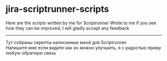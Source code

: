 # jira-scriptrunner-scripts
Here are the scripts written by me for Scriptrunner
Wrote to me if you see how they can be improved, I will gladly accept any feedback
<hr>
Тут собраны скрипты написанные мной для Scriptrunner<br>
Напишите мне если видите как их можно улучшить, я с радостью приму любую обратную связь
